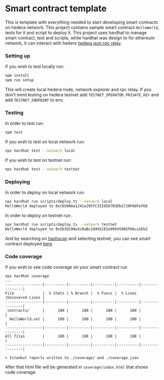 # Smart contract template

This is template with everything needed to start developing smart contracts on hedera network. This project contains sample smart contract `HelloWorld`, tests for it and script to deploy it. This project uses hardhat to manage smart contract, test and scripts, while hardhat was design to for ethereum network, it can interact with hedera [hedera json rpc relay](https://github.com/hashgraph/hedera-json-rpc-relay). 

### Setting up

If you wish to test locally run: 
```sh
npm install
npm run setup
```

This will create local hedera node, network explorer and rpc relay. If you don't mind testing on hedera testnet add `TESTNET_OPERATOR_PRIVATE_KEY` and add `TESTNET_ENDPOINT` to env. 

### Testing

In order to test run:
```sh
npm test
```

If you wish to test on local network run:
```sh
npx hardhat test --network local
```

If you wish to test on testnet run:
```sh
npx hardhat test --network testnet
```

### Deploying 

In order to deploy on local network run:
```sh
npx hardhat run scripts/deploy.ts --network local
HelloWorld deployed to 0xC6508Aa1241e295fC3319567B3Db1720F0dFef68
```

In order to deploy on testnet run:
```sh
npx hardhat run scripts/deploy.ts --network testnet
HelloWorld deployed to 0x5b35C00a3c8aBc2d491CE5e9954596EF66ca1Eb2
```

And by searching on [hashscan](https://hashscan.io/) and selecting testnet, you can see smart contract deployed [here](https://hashscan.io/testnet/contract/0.0.2243811)

### Code coverage

If you wish to see code coverage on your smart contract run
```
npx hardhat coverage
...
-----------------|----------|----------|----------|----------|----------------|
File             |  % Stmts | % Branch |  % Funcs |  % Lines |Uncovered Lines |
-----------------|----------|----------|----------|----------|----------------|
 contracts/      |      100 |      100 |      100 |      100 |                |
  HelloWorld.sol |      100 |      100 |      100 |      100 |                |
-----------------|----------|----------|----------|----------|----------------|
All files        |      100 |      100 |      100 |      100 |                |
-----------------|----------|----------|----------|----------|----------------|

> Istanbul reports written to ./coverage/ and ./coverage.json
```

After that html file will be generated in `coverage/index.html` that shows code coverage.